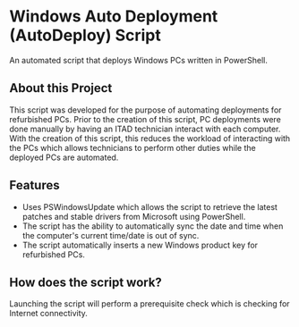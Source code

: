 <!-- Project Name and Description-->
# Windows Auto Deployment (AutoDeploy) Script

<!-- Brief Description -->
An automated script that deploys Windows PCs written in PowerShell.

<!-- About this Project -->
## About this Project
This script was developed for the purpose of automating deployments for refurbished PCs. Prior to the creation of this script, PC deployments were done manually by having an ITAD technician interact with each computer. With the creation of this script, this reduces the workload of interacting with the PCs which allows technicians to perform other duties while the deployed PCs are automated.

<!-- Features -->
## Features
- Uses PSWindowsUpdate which allows the script to retrieve the latest patches and stable drivers from Microsoft using PowerShell.
- The script has the ability to automatically sync the date and time when the computer's current time/date is out of sync.
- The script automatically inserts a new Windows product key for refurbished PCs.

<!-- How the script works -->
## How does the script work?

Launching the script will perform a prerequisite check which is checking for Internet connectivity.
